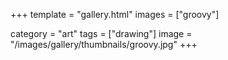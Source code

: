 +++
template = "gallery.html"
images = ["groovy"] 

category = "art"
tags = ["drawing"] 
image = "/images/gallery/thumbnails/groovy.jpg"
+++
